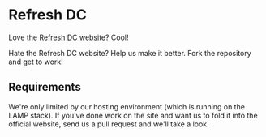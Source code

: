 # Refresh DC
Love the [Refresh DC website](http://refresh-dc.org/)? Cool!

Hate the Refresh DC website? Help us make it better. Fork the repository and get to work!

## Requirements
We're only limited by our hosting environment (which is running on the LAMP stack). If you've done work on the site and want us to fold it into the official website, send us a pull request and we'll take a look.